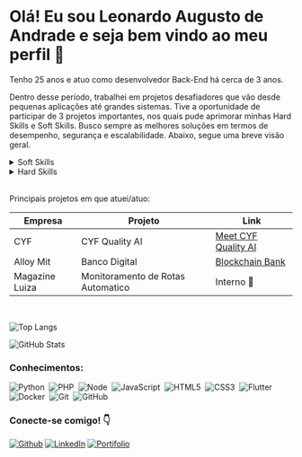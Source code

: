 <style>
  .progress-container {
    display: flex;
    flex-direction: column;
    align-items: flex-start;
    margin-bottom: 20px;
  }

  .progress-label {
    font-weight: bold;
    margin-bottom: 5px;
  }

  .progress-bar {
    position: relative;
    width: 100%;
    height: 10px;
    background-color: lightgray;
    border-radius: 5px;
  }

  .progress {
    height: 100%;
    border-radius: 5px;
    transition: width 0.3s ease-in-out;
    background-color:  #30A3DC;
  }

  .progress-text {
    position: absolute;
    top: -4.5px;
    left: 50%;
    transform: translateX(-50%);
    font-weight: bold;
    color: #000;
    font-size: 12px;
  }
</style>

# Olá! Eu sou Leonardo Augusto de Andrade e seja bem vindo ao meu perfil 🚀

<p>Tenho 25 anos e atuo como desenvolvedor Back-End há cerca de 3 anos.

Dentro desse período, trabalhei em projetos desafiadores que vão desde pequenas aplicações até grandes sistemas. Tive a oportunidade de participar de 3 projetos importantes, nos quais pude aprimorar minhas Hard Skills e Soft Skills. Busco sempre as melhores soluções em termos de desempenho, segurança e escalabilidade. Abaixo, segue uma breve visão geral.</p>

<details>
<summary>Soft Skills</summary>
<br>
<div class="progress-container">
  <span class="progress-label">Trabalho em equipe</span>
  <div class="progress-bar">
    <div class="progress" style="width: 95%;">
      <div class="progress-text">95%</div>
    </div>
  </div>
</div>
<div class="progress-container">
  <span class="progress-label">Comunicação</span>
  <div class="progress-bar">
    <div class="progress" style="width: 89%;">
      <div class="progress-text">89%</div>
    </div>
  </div>
</div>
<div class="progress-container">
  <span class="progress-label">Resiliência</span>
  <div class="progress-bar">
    <div class="progress" style="width: 85%;">
      <div class="progress-text">85%</div>
    </div>
  </div>
</div>
<div class="progress-container">
  <span class="progress-label">Liderança</span>
  <div class="progress-bar">
    <div class="progress" style="width: 90%;">
      <div class="progress-text">90%</div>
    </div>
  </div>
</div>
<div class="progress-container">
  <span class="progress-label">Empreendedorismo</span>
  <div class="progress-bar">
    <div class="progress" style="width: 80%;">
      <div class="progress-text">80%</div>
    </div>
  </div>
</div>
</details>

<details>
<summary>Hard Skills</summary>
<br>
<div class="progress-container">
  <span class="progress-label2">Python</span>
  <div class="progress-bar">
    <div class="progress" style="width: 90%;">
      <div class="progress-text">90%</div>
    </div>
  </div>
</div>
<div class="progress-container">
  <span class="progress-label2">Django</span>
  <div class="progress-bar">
    <div class="progress" style="width: 70%;">
      <div class="progress-text">70%</div>
    </div>
  </div>
</div>
<div class="progress-container">
  <span class="progress-label2">Flask</span>
  <div class="progress-bar">
    <div class="progress" style="width: 90%;">
      <div class="progress-text">90%</div>
    </div>
  </div>
</div>
<div class="progress-container">
  <span class="progress-label2">Nodejs</span>
  <div class="progress-bar">
    <div class="progress" style="width: 80%;">
      <div class="progress-text">80%</div>
    </div>
  </div>
</div>
<div class="progress-container">
  <span class="progress-label2">PHP</span>
  <div class="progress-bar">
    <div class="progress" style="width: 70%;">
      <div class="progress-text">70%</div>
    </div>
  </div>
</div>
<div class="progress-container">
  <span class="progress-label2">JavaScript</span>
  <div class="progress-bar">
    <div class="progress" style="width: 80%;">
      <div class="progress-text">80%</div>
    </div>
  </div>
</div>
<div class="progress-container">
  <span class="progress-label2">CSS</span>
  <div class="progress-bar">
    <div class="progress" style="width: 60%;">
      <div class="progress-text">60%</div>
    </div>
  </div>
</div>
<div class="progress-container">
  <span class="progress-label2">Flutter</span>
  <div class="progress-bar">
    <div class="progress" style="width: 65%;">
      <div class="progress-text">65%</div>
    </div>
  </div>
</div>
</details>
</details>
<br>

Principais projetos em que atuei/atuo:

|Empresa| Projeto| Link|
|-------|--------|-----|
|CYF|CYF Quality AI|[Meet CYF Quality AI](https://cyf.com/pt/cyf-quality-ai-2/)
|Alloy Mit|Banco Digital|[Blockchain Bank](https://www.bccb.com.br/)|
|Magazine Luiza|Monitoramento de Rotas Automatico|Interno 🚫|
<br>

![Top Langs](https://github-readme-stats-git-masterrstaa-rickstaa.vercel.app/api/top-langs/?username=Auggustto&layout=compact&bg_color=000&border_color=30A3DC&title_color=E94D5F&text_color=FFF)

![GitHub Stats](https://github-readme-stats.vercel.app/api?username=Auggustto&theme=transparent&bg_color=000&border_color=30A3DC&show_icons=true&icon_color=30A3DC&title_color=E94D5F&text_color=FFF)

### Conhecimentos:

![Python](https://img.shields.io/badge/Python-000?style=for-the-badge&logo=python)&nbsp;
![PHP](https://img.shields.io/badge/PHP-000?style=for-the-badge&logo=PHP)&nbsp;
![Node](https://img.shields.io/badge/Node-000?style=for-the-badge&logo=Node.js)&nbsp;
![JavaScript](https://img.shields.io/badge/JavaScript-000?style=for-the-badge&logo=JavaScript)&nbsp;
![HTML5](https://img.shields.io/badge/HTML5-000?style=for-the-badge&logo=html5)&nbsp;
![CSS3](https://img.shields.io/badge/CSS3-000?style=for-the-badge&logo=css3&logoColor=264CE4)&nbsp;
![Flutter](https://img.shields.io/badge/Flutter-000?style=for-the-badge&logo=Flutter&logoColor=264CE4)&nbsp;
![Docker](https://img.shields.io/badge/-Docker-000?style=for-the-badge&logo=docker&labelColor=0D1117)&nbsp;
![Git](https://img.shields.io/badge/-Git-000?style=for-the-badge&logo=git&labelColor=0D1117)&nbsp;
![GitHub](https://img.shields.io/badge/-GitHub-000?style=for-the-badge&logo=github&labelColor=0D1117)&nbsp;

### Conecte-se comigo! 👇

[![Github](https://img.shields.io/badge/Github-000?style=for-the-badge&logo=Github)](https://github.com/Auggustto)
[![LinkedIn](https://img.shields.io/badge/LinkedIn-000?style=for-the-badge&logo=linkedin&logoColor=0E76A8)](https://www.linkedin.com/in/leonardo-augusto-9316081b7)
[![Portifolio](https://img.shields.io/badge/Portifólio-000?style=for-the-badge&logo=&logoColor=ffff)](https://portifolio-ruby-theta-68.vercel.app/#home)

##




